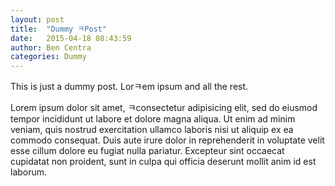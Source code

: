 ```yaml
---
layout: post
title:  "Dummy ㅋPost"
date:   2015-04-18 08:43:59
author: Ben Centra
categories: Dummy
---
```


This is just a dummy post. Lorㅋem ipsum and all the rest.

Lorem ipsum dolor sit amet, ㅋconsectetur adipisicing elit, sed do eiusmod
tempor incididunt ut labore et dolore magna aliqua. Ut enim ad minim veniam,
quis nostrud exercitation ullamco laboris nisi ut aliquip ex ea commodo
consequat. Duis aute irure dolor in reprehenderit in voluptate velit esse
cillum dolore eu fugiat nulla pariatur. Excepteur sint occaecat cupidatat non
proident, sunt in culpa qui officia deserunt mollit anim id est laborum.
